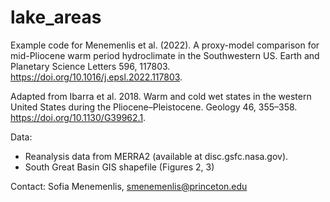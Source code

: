 # lake_areas

Example code for Menemenlis et al. (2022). A proxy-model comparison for mid-Pliocene warm period hydroclimate in the Southwestern US. Earth and Planetary Science Letters 596, 117803. https://doi.org/10.1016/j.epsl.2022.117803. 

Adapted from Ibarra et al. 2018. Warm and cold wet states in the western United States during the Pliocene–Pleistocene. Geology 46, 355–358. https://doi.org/10.1130/G39962.1. 

Data: 
- Reanalysis data from MERRA2 (available at disc.gsfc.nasa.gov). 
- South Great Basin GIS shapefile (Figures 2, 3)

Contact: Sofia Menemenlis, smenemenlis@princeton.edu
